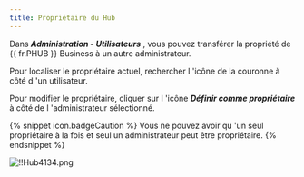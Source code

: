 ```yaml
---
title: Propriétaire du Hub
---
```

Dans ***Administration - Utilisateurs*** , vous pouvez transférer la propriété de {{ fr.PHUB }} Business à un autre administrateur.  

Pour localiser le propriétaire actuel, rechercher l 'icône de la couronne à côté d 'un utilisateur.  

Pour modifier le propriétaire, cliquer sur l 'icône ***Définir comme propriétaire*** à côté de l 'administrateur sélectionné.  

{% snippet icon.badgeCaution %} 
Vous ne pouvez avoir qu 'un seul propriétaire à la fois et seul un administrateur peut être propriétaire. 
{% endsnippet %}
 
![!!Hub4134.png](/img/fr/hub/Hub4134.png) 

